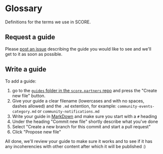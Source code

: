 # Glossary

Definitions for the terms we use in SCORE.

## Request a guide

Please [post an issue](https://github.com/score-partners/score.partners/issues/new) describing the guide you would like to see and we'll get to it as soon as possible.

## Write a guide

To add a guide:

1. go to the [`guides` folder in the `score.partners` repo](https://github.com/score-partners/score.partners/new/master/process) and press the "Create new file" button.
2. Give your guide a clear filename (lowercases and with no spaces, dashes allowed) and the `.md` extention, for example: `community-events-category.md` or `community-notifications.md`
3. Write your guide in [MarkDown](https://guides.github.com/features/mastering-markdown/) and make sure you start with a `#` heading
4. Under the heading "Commit new file" shortly describe what you've done
5. Select "Create a new branch for this commit and start a pull request"
6. Click "Propose new file"

All done, we'll review your guide to make sure it works and to see if it has any incoherencies with other content after which it will be published :)
